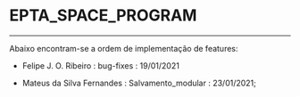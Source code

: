 # EPTA_SPACE_PROGRAM
---

Abaixo encontram-se a ordem de implementação de features:

- Felipe J. O. Ribeiro : bug-fixes : 19/01/2021

- Mateus da Silva Fernandes : Salvamento_modular : 23/01/2021;
